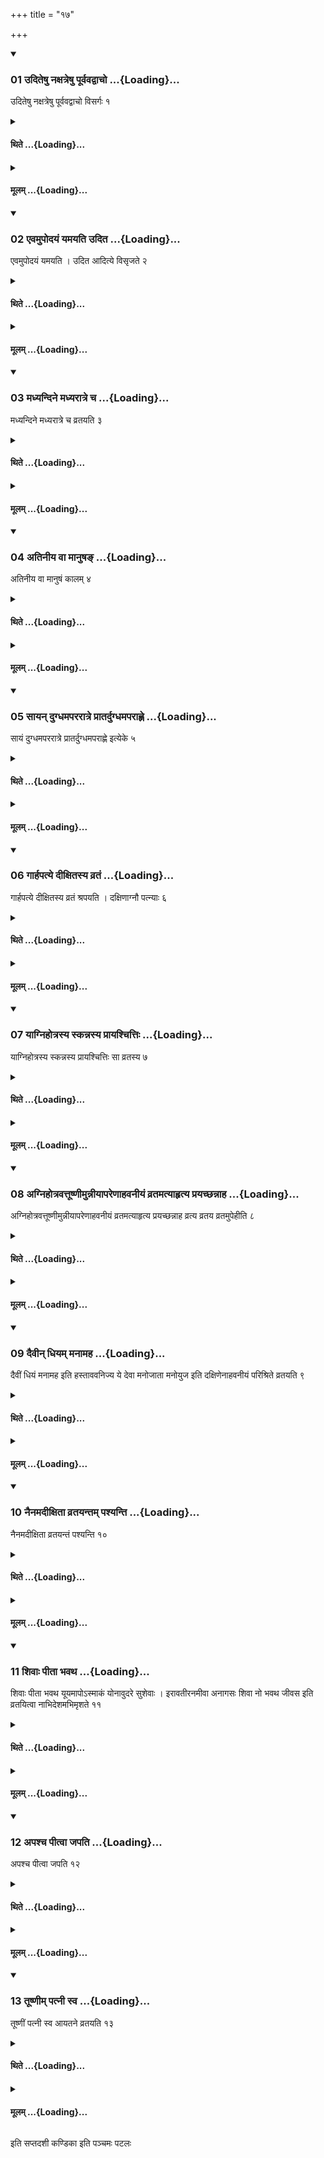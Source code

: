 +++
title = "१७"

+++

<div class="js_include" includetitle="true" newlevelforh1="3" unfilled url="/vedAH_yajuH/taittirIyam/sUtram/ApastambaH/shrautam/vishvAsa-prastutiH/10/17/01_uditeShu_naxatreShu_pUrvavadvAcho.md">
<details open><summary><h3>01 उदितेषु नक्षत्रेषु पूर्ववद्वाचो ...{Loading}...</h3></summary>

उदितेषु नक्षत्रेषु पूर्ववद्वाचो विसर्गः १
</details>
</div>
<div class="js_include collapsed" newlevelforh1="4" title="थिते" unfilled url="/vedAH_yajuH/taittirIyam/sUtram/ApastambaH/shrautam/thite/10/17/01_uditeShu_naxatreShu_pUrvavadvAcho.md">
<details><summary><h4>थिते ...{Loading}...</h4></summary>

उदितेषु नक्षत्रेषु पूर्ववद्वाचो विसर्गः १
</details>
</div>
<div class="js_include collapsed" newlevelforh1="4" title="मूलम्" unfilled url="/vedAH_yajuH/taittirIyam/sUtram/ApastambaH/shrautam/mUlam/10/17/01_uditeShu_naxatreShu_pUrvavadvAcho.md">
<details><summary><h4>मूलम् ...{Loading}...</h4></summary>

उदितेषु नक्षत्रेषु पूर्ववद्वाचो विसर्गः १
</details>
</div>
<div class="js_include" includetitle="true" newlevelforh1="3" unfilled url="/vedAH_yajuH/taittirIyam/sUtram/ApastambaH/shrautam/vishvAsa-prastutiH/10/17/02_evamupodayaM_yamayati_udita.md">
<details open><summary><h3>02 एवमुपोदयं यमयति उदित ...{Loading}...</h3></summary>

एवमुपोदयं यमयति । उदित आदित्ये विसृजते २
</details>
</div>
<div class="js_include collapsed" newlevelforh1="4" title="थिते" unfilled url="/vedAH_yajuH/taittirIyam/sUtram/ApastambaH/shrautam/thite/10/17/02_evamupodayaM_yamayati_udita.md">
<details><summary><h4>थिते ...{Loading}...</h4></summary>

एवमुपोदयं यमयति । उदित आदित्ये विसृजते २
</details>
</div>
<div class="js_include collapsed" newlevelforh1="4" title="मूलम्" unfilled url="/vedAH_yajuH/taittirIyam/sUtram/ApastambaH/shrautam/mUlam/10/17/02_evamupodayaM_yamayati_udita.md">
<details><summary><h4>मूलम् ...{Loading}...</h4></summary>

एवमुपोदयं यमयति । उदित आदित्ये विसृजते २
</details>
</div>
<div class="js_include" includetitle="true" newlevelforh1="3" unfilled url="/vedAH_yajuH/taittirIyam/sUtram/ApastambaH/shrautam/vishvAsa-prastutiH/10/17/03_madhyandine_madhyarAtre_cha.md">
<details open><summary><h3>03 मध्यन्दिने मध्यरात्रे च ...{Loading}...</h3></summary>

मध्यन्दिने मध्यरात्रे च व्रतयति ३
</details>
</div>
<div class="js_include collapsed" newlevelforh1="4" title="थिते" unfilled url="/vedAH_yajuH/taittirIyam/sUtram/ApastambaH/shrautam/thite/10/17/03_madhyandine_madhyarAtre_cha.md">
<details><summary><h4>थिते ...{Loading}...</h4></summary>

मध्यन्दिने मध्यरात्रे च व्रतयति ३
</details>
</div>
<div class="js_include collapsed" newlevelforh1="4" title="मूलम्" unfilled url="/vedAH_yajuH/taittirIyam/sUtram/ApastambaH/shrautam/mUlam/10/17/03_madhyandine_madhyarAtre_cha.md">
<details><summary><h4>मूलम् ...{Loading}...</h4></summary>

मध्यन्दिने मध्यरात्रे च व्रतयति ३
</details>
</div>
<div class="js_include" includetitle="true" newlevelforh1="3" unfilled url="/vedAH_yajuH/taittirIyam/sUtram/ApastambaH/shrautam/vishvAsa-prastutiH/10/17/04_atinIya_vA_mAnuSha~N.md">
<details open><summary><h3>04 अतिनीय वा मानुषङ् ...{Loading}...</h3></summary>

अतिनीय वा मानुषं कालम् ४
</details>
</div>
<div class="js_include collapsed" newlevelforh1="4" title="थिते" unfilled url="/vedAH_yajuH/taittirIyam/sUtram/ApastambaH/shrautam/thite/10/17/04_atinIya_vA_mAnuSha~N.md">
<details><summary><h4>थिते ...{Loading}...</h4></summary>

अतिनीय वा मानुषं कालम् ४
</details>
</div>
<div class="js_include collapsed" newlevelforh1="4" title="मूलम्" unfilled url="/vedAH_yajuH/taittirIyam/sUtram/ApastambaH/shrautam/mUlam/10/17/04_atinIya_vA_mAnuSha~N.md">
<details><summary><h4>मूलम् ...{Loading}...</h4></summary>

अतिनीय वा मानुषं कालम् ४
</details>
</div>
<div class="js_include" includetitle="true" newlevelforh1="3" unfilled url="/vedAH_yajuH/taittirIyam/sUtram/ApastambaH/shrautam/vishvAsa-prastutiH/10/17/05_sAyan_dugdhamapararAtre_prAtardugdhamaparAhNe.md">
<details open><summary><h3>05 सायन् दुग्धमपररात्रे प्रातर्दुग्धमपराह्णे ...{Loading}...</h3></summary>

सायं दुग्धमपररात्रे प्रातर्दुग्धमपराह्णे इत्येके ५
</details>
</div>
<div class="js_include collapsed" newlevelforh1="4" title="थिते" unfilled url="/vedAH_yajuH/taittirIyam/sUtram/ApastambaH/shrautam/thite/10/17/05_sAyan_dugdhamapararAtre_prAtardugdhamaparAhNe.md">
<details><summary><h4>थिते ...{Loading}...</h4></summary>

सायं दुग्धमपररात्रे प्रातर्दुग्धमपराह्णे इत्येके ५
</details>
</div>
<div class="js_include collapsed" newlevelforh1="4" title="मूलम्" unfilled url="/vedAH_yajuH/taittirIyam/sUtram/ApastambaH/shrautam/mUlam/10/17/05_sAyan_dugdhamapararAtre_prAtardugdhamaparAhNe.md">
<details><summary><h4>मूलम् ...{Loading}...</h4></summary>

सायं दुग्धमपररात्रे प्रातर्दुग्धमपराह्णे इत्येके ५
</details>
</div>
<div class="js_include" includetitle="true" newlevelforh1="3" unfilled url="/vedAH_yajuH/taittirIyam/sUtram/ApastambaH/shrautam/vishvAsa-prastutiH/10/17/06_gArhapatye_dIxitasya_vrataM.md">
<details open><summary><h3>06 गार्हपत्ये दीक्षितस्य व्रतं ...{Loading}...</h3></summary>

गार्हपत्ये दीक्षितस्य व्रतं श्रपयति । दक्षिणाग्नौ पत्न्याः ६
</details>
</div>
<div class="js_include collapsed" newlevelforh1="4" title="थिते" unfilled url="/vedAH_yajuH/taittirIyam/sUtram/ApastambaH/shrautam/thite/10/17/06_gArhapatye_dIxitasya_vrataM.md">
<details><summary><h4>थिते ...{Loading}...</h4></summary>

गार्हपत्ये दीक्षितस्य व्रतं श्रपयति । दक्षिणाग्नौ पत्न्याः ६
</details>
</div>
<div class="js_include collapsed" newlevelforh1="4" title="मूलम्" unfilled url="/vedAH_yajuH/taittirIyam/sUtram/ApastambaH/shrautam/mUlam/10/17/06_gArhapatye_dIxitasya_vrataM.md">
<details><summary><h4>मूलम् ...{Loading}...</h4></summary>

गार्हपत्ये दीक्षितस्य व्रतं श्रपयति । दक्षिणाग्नौ पत्न्याः ६
</details>
</div>
<div class="js_include" includetitle="true" newlevelforh1="3" unfilled url="/vedAH_yajuH/taittirIyam/sUtram/ApastambaH/shrautam/vishvAsa-prastutiH/10/17/07_yAgnihotrasya_skannasya_prAyashchittiH.md">
<details open><summary><h3>07 याग्निहोत्रस्य स्कन्नस्य प्रायश्चित्तिः ...{Loading}...</h3></summary>

याग्निहोत्रस्य स्कन्नस्य प्रायश्चित्तिः सा व्रतस्य ७
</details>
</div>
<div class="js_include collapsed" newlevelforh1="4" title="थिते" unfilled url="/vedAH_yajuH/taittirIyam/sUtram/ApastambaH/shrautam/thite/10/17/07_yAgnihotrasya_skannasya_prAyashchittiH.md">
<details><summary><h4>थिते ...{Loading}...</h4></summary>

याग्निहोत्रस्य स्कन्नस्य प्रायश्चित्तिः सा व्रतस्य ७
</details>
</div>
<div class="js_include collapsed" newlevelforh1="4" title="मूलम्" unfilled url="/vedAH_yajuH/taittirIyam/sUtram/ApastambaH/shrautam/mUlam/10/17/07_yAgnihotrasya_skannasya_prAyashchittiH.md">
<details><summary><h4>मूलम् ...{Loading}...</h4></summary>

याग्निहोत्रस्य स्कन्नस्य प्रायश्चित्तिः सा व्रतस्य ७
</details>
</div>
<div class="js_include" includetitle="true" newlevelforh1="3" unfilled url="/vedAH_yajuH/taittirIyam/sUtram/ApastambaH/shrautam/vishvAsa-prastutiH/10/17/08_agnihotravattUShNImunnIyApareNAhavanIyaM_vratamatyAhRtya_prayachChannAha.md">
<details open><summary><h3>08 अग्निहोत्रवत्तूष्णीमुन्नीयापरेणाहवनीयं व्रतमत्याहृत्य प्रयच्छन्नाह ...{Loading}...</h3></summary>

अग्निहोत्रवत्तूष्णीमुन्नीयापरेणाहवनीयं व्रतमत्याहृत्य प्रयच्छन्नाह व्रत्य व्रतय व्रतमुपेहीति ८
</details>
</div>
<div class="js_include collapsed" newlevelforh1="4" title="थिते" unfilled url="/vedAH_yajuH/taittirIyam/sUtram/ApastambaH/shrautam/thite/10/17/08_agnihotravattUShNImunnIyApareNAhavanIyaM_vratamatyAhRtya_prayachChannAha.md">
<details><summary><h4>थिते ...{Loading}...</h4></summary>

अग्निहोत्रवत्तूष्णीमुन्नीयापरेणाहवनीयं व्रतमत्याहृत्य प्रयच्छन्नाह व्रत्य व्रतय व्रतमुपेहीति ८
</details>
</div>
<div class="js_include collapsed" newlevelforh1="4" title="मूलम्" unfilled url="/vedAH_yajuH/taittirIyam/sUtram/ApastambaH/shrautam/mUlam/10/17/08_agnihotravattUShNImunnIyApareNAhavanIyaM_vratamatyAhRtya_prayachChannAha.md">
<details><summary><h4>मूलम् ...{Loading}...</h4></summary>

अग्निहोत्रवत्तूष्णीमुन्नीयापरेणाहवनीयं व्रतमत्याहृत्य प्रयच्छन्नाह व्रत्य व्रतय व्रतमुपेहीति ८
</details>
</div>
<div class="js_include" includetitle="true" newlevelforh1="3" unfilled url="/vedAH_yajuH/taittirIyam/sUtram/ApastambaH/shrautam/vishvAsa-prastutiH/10/17/09_daivIn_dhiyam_manAmaha.md">
<details open><summary><h3>09 दैवीन् धियम् मनामह ...{Loading}...</h3></summary>

दैवीं धियं मनामह इति हस्ताववनिज्य ये देवा मनोजाता मनोयुज इति दक्षिणेनाहवनीयं परिश्रिते व्रतयति ९
</details>
</div>
<div class="js_include collapsed" newlevelforh1="4" title="थिते" unfilled url="/vedAH_yajuH/taittirIyam/sUtram/ApastambaH/shrautam/thite/10/17/09_daivIn_dhiyam_manAmaha.md">
<details><summary><h4>थिते ...{Loading}...</h4></summary>

दैवीं धियं मनामह इति हस्ताववनिज्य ये देवा मनोजाता मनोयुज इति दक्षिणेनाहवनीयं परिश्रिते व्रतयति ९
</details>
</div>
<div class="js_include collapsed" newlevelforh1="4" title="मूलम्" unfilled url="/vedAH_yajuH/taittirIyam/sUtram/ApastambaH/shrautam/mUlam/10/17/09_daivIn_dhiyam_manAmaha.md">
<details><summary><h4>मूलम् ...{Loading}...</h4></summary>

दैवीं धियं मनामह इति हस्ताववनिज्य ये देवा मनोजाता मनोयुज इति दक्षिणेनाहवनीयं परिश्रिते व्रतयति ९
</details>
</div>
<div class="js_include" includetitle="true" newlevelforh1="3" unfilled url="/vedAH_yajuH/taittirIyam/sUtram/ApastambaH/shrautam/vishvAsa-prastutiH/10/17/10_nainamadIxitA_vratayantam_pashyanti.md">
<details open><summary><h3>10 नैनमदीक्षिता व्रतयन्तम् पश्यन्ति ...{Loading}...</h3></summary>

नैनमदीक्षिता व्रतयन्तं पश्यन्ति १०
</details>
</div>
<div class="js_include collapsed" newlevelforh1="4" title="थिते" unfilled url="/vedAH_yajuH/taittirIyam/sUtram/ApastambaH/shrautam/thite/10/17/10_nainamadIxitA_vratayantam_pashyanti.md">
<details><summary><h4>थिते ...{Loading}...</h4></summary>

नैनमदीक्षिता व्रतयन्तं पश्यन्ति १०
</details>
</div>
<div class="js_include collapsed" newlevelforh1="4" title="मूलम्" unfilled url="/vedAH_yajuH/taittirIyam/sUtram/ApastambaH/shrautam/mUlam/10/17/10_nainamadIxitA_vratayantam_pashyanti.md">
<details><summary><h4>मूलम् ...{Loading}...</h4></summary>

नैनमदीक्षिता व्रतयन्तं पश्यन्ति १०
</details>
</div>
<div class="js_include" includetitle="true" newlevelforh1="3" unfilled url="/vedAH_yajuH/taittirIyam/sUtram/ApastambaH/shrautam/vishvAsa-prastutiH/10/17/11_shivAH_pItA_bhavatha.md">
<details open><summary><h3>11 शिवाः पीता भवथ ...{Loading}...</h3></summary>

शिवाः पीता भवथ यूयमापोऽस्माकं योनावुदरे सुशेवाः । इरावतीरनमीवा अनागसः शिवा नो भवथ जीवस इति व्रतयित्वा नाभिदेशमभिमृशते ११
</details>
</div>
<div class="js_include collapsed" newlevelforh1="4" title="थिते" unfilled url="/vedAH_yajuH/taittirIyam/sUtram/ApastambaH/shrautam/thite/10/17/11_shivAH_pItA_bhavatha.md">
<details><summary><h4>थिते ...{Loading}...</h4></summary>

शिवाः पीता भवथ यूयमापोऽस्माकं योनावुदरे सुशेवाः । इरावतीरनमीवा अनागसः शिवा नो भवथ जीवस इति व्रतयित्वा नाभिदेशमभिमृशते ११
</details>
</div>
<div class="js_include collapsed" newlevelforh1="4" title="मूलम्" unfilled url="/vedAH_yajuH/taittirIyam/sUtram/ApastambaH/shrautam/mUlam/10/17/11_shivAH_pItA_bhavatha.md">
<details><summary><h4>मूलम् ...{Loading}...</h4></summary>

शिवाः पीता भवथ यूयमापोऽस्माकं योनावुदरे सुशेवाः । इरावतीरनमीवा अनागसः शिवा नो भवथ जीवस इति व्रतयित्वा नाभिदेशमभिमृशते ११
</details>
</div>
<div class="js_include" includetitle="true" newlevelforh1="3" unfilled url="/vedAH_yajuH/taittirIyam/sUtram/ApastambaH/shrautam/vishvAsa-prastutiH/10/17/12_apashcha_pItvA_japati.md">
<details open><summary><h3>12 अपश्च पीत्वा जपति ...{Loading}...</h3></summary>

अपश्च पीत्वा जपति १२
</details>
</div>
<div class="js_include collapsed" newlevelforh1="4" title="थिते" unfilled url="/vedAH_yajuH/taittirIyam/sUtram/ApastambaH/shrautam/thite/10/17/12_apashcha_pItvA_japati.md">
<details><summary><h4>थिते ...{Loading}...</h4></summary>

अपश्च पीत्वा जपति १२
</details>
</div>
<div class="js_include collapsed" newlevelforh1="4" title="मूलम्" unfilled url="/vedAH_yajuH/taittirIyam/sUtram/ApastambaH/shrautam/mUlam/10/17/12_apashcha_pItvA_japati.md">
<details><summary><h4>मूलम् ...{Loading}...</h4></summary>

अपश्च पीत्वा जपति १२
</details>
</div>
<div class="js_include" includetitle="true" newlevelforh1="3" unfilled url="/vedAH_yajuH/taittirIyam/sUtram/ApastambaH/shrautam/vishvAsa-prastutiH/10/17/13_tUShNIm_patnI_sva.md">
<details open><summary><h3>13 तूष्णीम् पत्नी स्व ...{Loading}...</h3></summary>

तूष्णीं पत्नी स्व आयतने व्रतयति १३
</details>
</div>
<div class="js_include collapsed" newlevelforh1="4" title="थिते" unfilled url="/vedAH_yajuH/taittirIyam/sUtram/ApastambaH/shrautam/thite/10/17/13_tUShNIm_patnI_sva.md">
<details><summary><h4>थिते ...{Loading}...</h4></summary>

तूष्णीं पत्नी स्व आयतने व्रतयति १३
</details>
</div>
<div class="js_include collapsed" newlevelforh1="4" title="मूलम्" unfilled url="/vedAH_yajuH/taittirIyam/sUtram/ApastambaH/shrautam/mUlam/10/17/13_tUShNIm_patnI_sva.md">
<details><summary><h4>मूलम् ...{Loading}...</h4></summary>

तूष्णीं पत्नी स्व आयतने व्रतयति १३
</details>
</div>

  
इति सप्तदशी कण्डिका 
इति पञ्चमः पटलः
